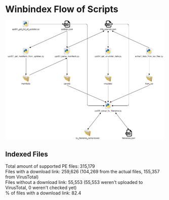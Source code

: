# Winbindex Flow of Scripts

![winbindex-scripts-flow.png](winbindex-scripts-flow.png)

## Indexed Files

<!--FileStats-->
Total amount of supported PE files: 315,179  
Files with a download link: 259,626 (104,269 from the actual files, 155,357 from VirusTotal)  
Files without a download link: 55,553 (55,553 weren't uploaded to VirusTotal, 0 weren't checked yet)  
% of files with a download link: 82.4  
<!--/FileStats-->
